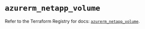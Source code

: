 # `azurerm_netapp_volume`

Refer to the Terraform Registry for docs: [`azurerm_netapp_volume`](https://registry.terraform.io/providers/hashicorp/azurerm/3.89.0/docs/resources/netapp_volume).
